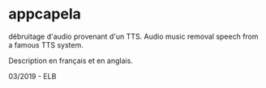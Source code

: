 # appcapela
débruitage d'audio provenant d'un TTS.
Audio music removal speech from a famous TTS system.

Description en français et en anglais.

03/2019 - ELB

